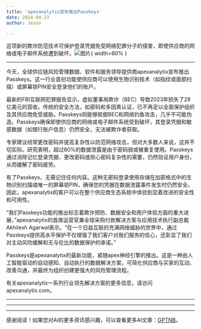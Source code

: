 ```yaml
---
title: 'apexanalytix宣布推出Passkeys'
date: 2024-04-23
author: Jeson

---
```


这项新的欺诈防范技术可保护登录凭据免受网络犯罪分子的侵害，即使供应商的网络或电子邮件系统遭到破坏。![图片](https://ai-techpark.com/wp-content/uploads/2024/04/apexanalytix-960x540.jpg){ width=60% }

---


今天，全球供应链风险管理数据、软件和服务领导提供商apexanalytix宣布推出Passkeys。这一行业首创功能使供应商可以使用生物识别技术（如指纹或面部扫描）或屏幕锁PIN安全登录他们的账户。

最新的FBI互联网犯罪报告显示，虚拟董事局欺诈（BEC）导致2023年损失了29亿美元的营收。传统的安全方法，如密码和多因素认证，已不再足以全面保护组织及其供应商免受威胁。Passkeys则能够抵御BEC和网络钓鱼攻击，几乎不可能伪造。Passkeys确保即使供应商的网络或电子邮件系统受到破坏，其登录凭据和敏感数据（如银行账户信息）仍然安全，无法被欺诈者获取。

专家建议经常更改密码并提高复杂性以防范网络攻击，但对大多数人来说，这并不切实际。研究表明，超过80%的数据泄露是由于密码弱或被重复使用。Passkeys通过消除记忆登录凭据、更改密码或担心密码复杂性的需要，仍然验证用户身份，从而缓解了密码疲劳。

有了Passkeys，无需记住任何内容。这种无密码登录使用存储在加密格式中的生物识别扫描或唯一的屏幕锁PIN，确保您的凭据在数据泄露事件发生时仍然安全。因此，apexanalytix的客户可以在整个供应商生态系统中体验到显着改进的安全性和可用性。

“我们Passkeys功能的推出标志着欺诈预防、数据安全和用户体验方面的重大进展，”apexanalytix的首席运营官兼全球采购付款解决方案与应用技术执行副总裁Akhilesh Agarwal表示。“在一个日益互联的充满网络威胁的世界中，通过Passkeys提供高水平保护不仅增强了我们客户对我们服务的信心，还彰显了我们对主动风险缓解和无与伦比的数据保护的承诺。”

Passkeys是apexanalytix的最新功能，紧随apex神经引擎的推出。这是一种由人工智能驱动的自动感知、自动执行的数据解决方案，可简化供应商与买家的互动、改善沟通，并最终为组织创建更强大的风险管理流程。

有关apexanalytix一系列行业领先解决方案的更多信息，请访问apexanalytix.com。

---
---

---
感谢阅读！如果您对AI的更多资讯感兴趣，可以查看更多AI文章：[GPTNB](https://gptnb.com)。